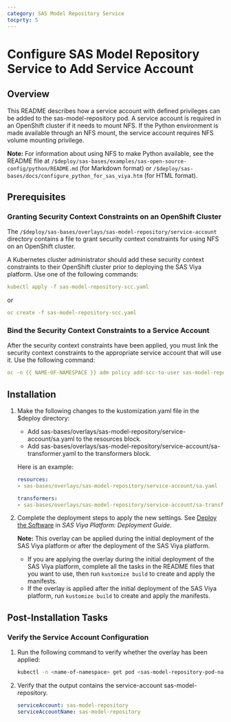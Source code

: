 ```yaml
---
category: SAS Model Repository Service
tocprty: 5
---
```


# Configure SAS Model Repository Service to Add Service Account

## Overview

This README describes how a service account with defined privileges can be added to the sas-model-repository pod. A service account is required in an OpenShift cluster if it needs to mount NFS. If the Python environment is made available through an NFS mount, the service account requires NFS volume mounting privilege.

**Note:** For information about using NFS to make Python available, see the README file at `/$deploy/sas-bases/examples/sas-open-source-config/python/README.md` (for Markdown format) or `/$deploy/sas-bases/docs/configure_python_for_sas_viya.htm` (for HTML format).

## Prerequisites

### Granting Security Context Constraints on an OpenShift Cluster

The `/$deploy/sas-bases/overlays/sas-model-repository/service-account` directory contains a file to grant security context constraints for using NFS on an OpenShift cluster.

A Kubernetes cluster administrator should add these security context constraints 
to their OpenShift cluster prior to deploying the SAS Viya platform. Use one of the 
following commands:

```yaml
kubectl apply -f sas-model-repository-scc.yaml
```

or

```yaml
oc create -f sas-model-repository-scc.yaml
```

### Bind the Security Context Constraints to a Service Account

After the security context constraints have been applied, you must link the security context constraints to the appropriate service account that will use it. Use the following command:

```yaml
oc -n {{ NAME-OF-NAMESPACE }} adm policy add-scc-to-user sas-model-repository -z sas-model-repository
```

## Installation

1. Make the following changes to the kustomization.yaml file in the $deploy directory:

   * Add sas-bases/overlays/sas-model-repository/service-account/sa.yaml to the resources block.
   * Add sas-bases/overlays/sas-model-repository/service-account/sa-transformer.yaml to the transformers block.
 
   Here is an example:

   ```yaml
   resources:
   - sas-bases/overlays/sas-model-repository/service-account/sa.yaml

   transformers:
   - sas-bases/overlays/sas-model-repository/service-account/sa-transformer.yaml
   ```

2. Complete the deployment steps to apply the new settings. See [Deploy the Software](http://documentation.sas.com/?cdcId=itopscdc&cdcVersion=default&docsetId=dplyml0phy0dkr&docsetTarget=p127f6y30iimr6n17x2xe9vlt54q.htm) in _SAS Viya Platform: Deployment Guide_.

   **Note:** This overlay can be applied during the initial deployment of the SAS Viya platform or after the deployment of the SAS Viya platform.
   
   * If you are applying the overlay during the initial deployment of the SAS Viya platform, complete all the tasks in the README files that you want to use, then run `kustomize build` to create and apply the manifests.
   * If the overlay is applied after the initial deployment of the SAS Viya platform, run `kustomize build` to create and apply the manifests.
           
## Post-Installation Tasks

### Verify the Service Account Configuration

1. Run the following command to verify whether the overlay has been applied:

   ```sh
   kubectl -n <name-of-namespace> get pod <sas-model-repository-pod-name> -oyaml | grep serviceAccount
   ```
   
2. Verify that the output contains the service-account sas-model-repository.

   ```yaml
   serviceAccount: sas-model-repository
   serviceAccountName: sas-model-repository
   ```
